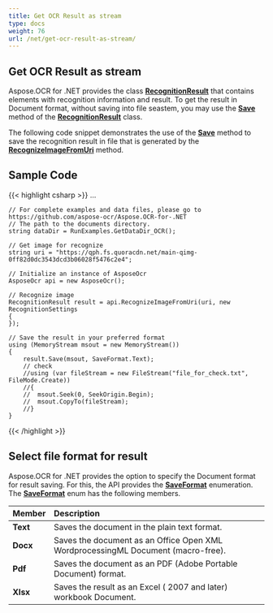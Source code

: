 ```yaml
---
title: Get OCR Result as stream
type: docs
weight: 76
url: /net/get-ocr-result-as-stream/
---
```

## **Get OCR Result as stream**

Aspose.OCR for .NET provides the class [**RecognitionResult**](https://apireference.aspose.com/ocr/net/aspose.ocr/recognitionresult) that contains elements with recognition information and result. 
To get the result in Document format, without saving into file seastem, you may use the [**Save**](https://apireference.aspose.com/ocr/net/aspose.ocr/recognitionresult/methods/save) method of the [**RecognitionResult**](https://apireference.aspose.com/ocr/net/aspose.ocr/recognitionresult) class.

The following code snippet demonstrates the use of the [**Save**](https://apireference.aspose.com/ocr/net/aspose.ocr/recognitionresult/methods/save) method to save the recognition result in file that is generated by the [**RecognizeImageFromUri**](https://apireference.aspose.com/ocr/net/aspose.ocr/asposeocr/methods/recognizeimagefromuri) method.

## Sample Code

{{< highlight csharp >}}
...

	// For complete examples and data files, please go to https://github.com/aspose-ocr/Aspose.OCR-for-.NET
	// The path to the documents directory.
	string dataDir = RunExamples.GetDataDir_OCR();

	// Get image for recognize
	string uri = "https://qph.fs.quoracdn.net/main-qimg-0ff82d0dc3543dcd3b06028f5476c2e4";

	// Initialize an instance of AsposeOcr
	AsposeOcr api = new AsposeOcr();

	// Recognize image           
	RecognitionResult result = api.RecognizeImageFromUri(uri, new RecognitionSettings
	{
	});

	// Save the result in your preferred format
	using (MemoryStream msout = new MemoryStream())
	{
		result.Save(msout, SaveFormat.Text);
		// check
		//using (var fileStream = new FileStream("file_for_check.txt", FileMode.Create))
		//{
		//	msout.Seek(0, SeekOrigin.Begin);
		//	msout.CopyTo(fileStream);
		//}
	}
{{< /highlight >}}

## Select file format for result
Aspose.OCR for .NET provides the option to specify the Document format for result saving. For this, the API provides the [**SaveFormat**](https://apireference.aspose.com/ocr/net/aspose.ocr/saveformat)  enumeration. The [**SaveFormat**](https://apireference.aspose.com/ocr/net/aspose.ocr/saveformat) enum has the following members.

|Member|Description|
| :- | :- |
|**Text**|Saves the document in the plain text format.|
|**Docx**|Saves the document as an Office Open XML WordprocessingML Document (macro-free).|
|**Pdf** |Saves the document as an PDF (Adobe Portable Document) format.|
|**Xlsx** |Saves the result as an Excel ( 2007 and later) workbook Document.|

